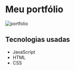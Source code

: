 # Meu portfólio
![portfolio](https://github.com/eduardobastier/eduardobastier.com/assets/46062706/129ffdfa-f8bc-45e6-804b-ea8adb6317cc)

## Tecnologias usadas
- JavaScript
- HTML
- CSS
